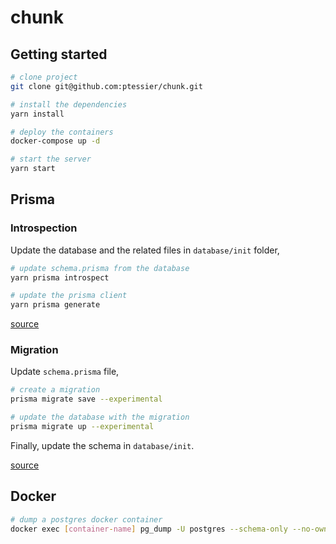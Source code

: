 # chunk

## Getting started

```sh
# clone project
git clone git@github.com:ptessier/chunk.git
```

```sh
# install the dependencies
yarn install
```

```sh
# deploy the containers
docker-compose up -d
```

```sh
# start the server
yarn start
```

## Prisma

### Introspection

Update the database and the related files in `database/init` folder,

```sh
# update schema.prisma from the database
yarn prisma introspect
```

```sh
# update the prisma client
yarn prisma generate
```

[source](https://www.prisma.io/docs/reference/tools-and-interfaces/introspection)

### Migration

Update `schema.prisma` file,

```sh
# create a migration
prisma migrate save --experimental
```

```sh
# update the database with the migration
prisma migrate up --experimental
```

Finally, update the schema in `database/init`.

[source](https://www.prisma.io/docs/reference/tools-and-interfaces/prisma-migrate)

## Docker

```sh
# dump a postgres docker container
docker exec [container-name] pg_dump -U postgres --schema-only --no-owner [db-name] > database/init/schema.sql
```
